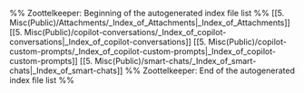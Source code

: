 %% Zoottelkeeper: Beginning of the autogenerated index file list  %%
 [[5. Misc(Public)/Attachments/_Index_of_Attachments|_Index_of_Attachments]]
 [[5. Misc(Public)/copilot-conversations/_Index_of_copilot-conversations|_Index_of_copilot-conversations]]
 [[5. Misc(Public)/copilot-custom-prompts/_Index_of_copilot-custom-prompts|_Index_of_copilot-custom-prompts]]
 [[5. Misc(Public)/smart-chats/_Index_of_smart-chats|_Index_of_smart-chats]]
%% Zoottelkeeper: End of the autogenerated index file list  %%
